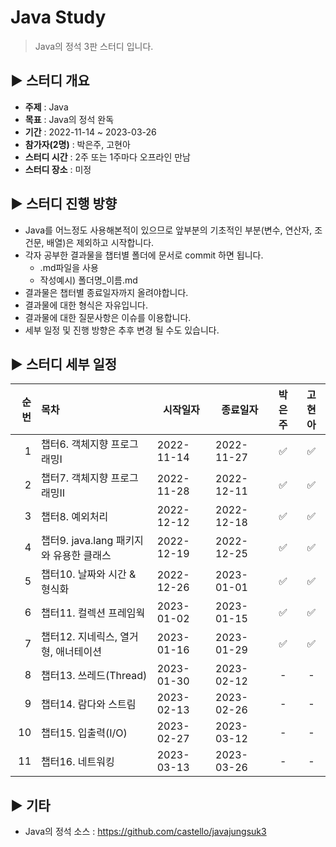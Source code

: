Java Study
=============
> Java의 정석 3판 스터디 입니다.

## :arrow_forward: 스터디 개요
* **주제** : Java
* **목표** : Java의 정석 완독
* **기간** : 2022-11-14 ~ 2023-03-26
* **참가자(2명)** : 박은주, 고현아
* **스터디 시간** : 2주 또는 1주마다 오프라인 만남
* **스터디 장소** : 미정

##  :arrow_forward: 스터디 진행 방향
* Java를 어느정도 사용해본적이 있으므로 앞부분의 기초적인 부분(변수, 연산자, 조건문, 배열)은 제외하고 시작합니다.
* 각자 공부한 결과물을 챕터별 폴더에 문서로 commit 하면 됩니다.
  * .md파일을 사용
  * 작성예시) 폴더명_이름.md
* 결과물은 챕터별 종료일자까지 올려야합니다.
* 결과물에 대한 형식은 자유입니다.
* 결과물에 대한 질문사항은 이슈를 이용합니다.
* 세부 일정 및 진행 방향은 추후 변경 될 수도 있습니다.

## :arrow_forward: 스터디 세부 일정
| 순번 | 목차              | 시작일자 | 종료일자 | 박은주 | 고현아 |
| ------: | :---------------| -------|-------|:-------:|:-------:|
| 1 | 챕터6. 객체지향 프로그래밍Ⅰ | 2022-11-14 | 2022-11-27 | :white_check_mark: | :white_check_mark: |
| 2 | 챕터7. 객체지향 프로그래밍Ⅱ | 2022-11-28 | 2022-12-11 | :white_check_mark: | :white_check_mark: |
| 3 | 챕터8. 예외처리 | 2022-12-12 | 2022-12-18 | :white_check_mark: | :white_check_mark: |
| 4 | 챕터9. java.lang 패키지와 유용한 클래스 | 2022-12-19 | 2022-12-25 | :white_check_mark: | :white_check_mark: |
| 5 | 챕터10. 날짜와 시간 & 형식화 | 2022-12-26 | 2023-01-01 | :white_check_mark: | :white_check_mark: |
| 6 | 챕터11. 컬렉션 프레임웍 | 2023-01-02 | 2023-01-15 | :white_check_mark: | :white_check_mark: |
| 7 | 챕터12. 지네릭스, 열거형, 애너테이션 | 2023-01-16 | 2023-01-29 | :white_check_mark: | :white_check_mark: |
| 8 | 챕터13. 쓰레드(Thread) | 2023-01-30 | 2023-02-12 | - | - |
| 9 | 챕터14. 람다와 스트림 | 2023-02-13 | 2023-02-26 | - | - |
| 10 | 챕터15. 입출력(I/O) | 2023-02-27 | 2023-03-12 | - | - |
| 11 | 챕터16. 네트워킹 | 2023-03-13 | 2023-03-26 | - | - |

## :arrow_forward: 기타
+ Java의 정석 소스 : https://github.com/castello/javajungsuk3
